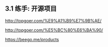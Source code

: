 ## 3.1 练手: 开源项目

<http://topgoer.com/%E9%A1%B9%E7%9B%AE/>

<http://topgoer.com/%E5%BC%80%E6%BA%90/>

<https://beego.me/products>   
